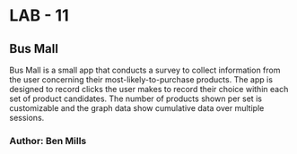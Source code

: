 # LAB - 11

## Bus Mall

Bus Mall is a small app that conducts a survey to collect information from the user concerning their most-likely-to-purchase products. The app is designed to record clicks the user makes to record their choice within each set of product candidates. The number of products shown per set is customizable and the graph data show cumulative data over multiple sessions.

### Author: Ben Mills

